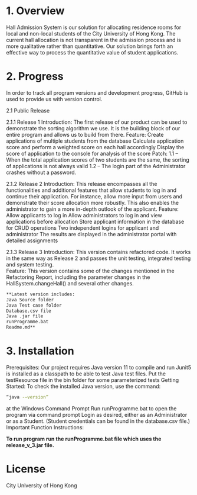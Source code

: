 # 1.     Overview
Hall Admission System is our solution for allocating residence rooms for local and non-local students of the City University of Hong Kong. The current hall allocation is not transparent in the admission process and is more qualitative rather than quantitative. Our solution brings forth an effective way to process the quantitative value of student applications.

# 2.     Progress

In order to track all program versions and development progress, GitHub is used to provide us with version control. 


2.1 	   Public Release

2.1.1 	   Release 1
Introduction:
The first release of our product can be used to demonstrate the sorting algorithm we use. It is the building block of our entire program and allows us to build from there.	
Feature:
Create applications of multiple students from the database
Calculate application score and perform a weighted score on each hall accordingly
Display the score of application to the console for analysis of the score
Patch:
1.1  –  When the total application scores of two students are the same, the sorting of applications is not always valid
1.2   –   The login part of the Administrator crashes without a password.

2.1.2     Release 2
Introduction:
This release encompasses all the functionalities and additional features that allow students to log in and continue their application. For instance, allow more input from users and demonstrate their score allocation more robustly. This also enables the administrator to gain a more in-depth outlook of the applicant. 
Feature:
Allow applicants to log in
Allow administrators to log in and view applications before allocation
Store applicant information in the database for CRUD operations
Two independent logins for applicant and administrator
The results are displayed in the administrator portal with detailed assignments

2.1.3     Release 3
Introduction:
This version contains refactored code. It works in the same way as Release 2 and passes the unit testing, integrated testing and system testing.  
Feature:
This version contains some of the changes mentioned in the Refactoring Report, including the parameter changes in the HallSystem.changeHall() and several other changes.

```bash
**Latest version includes:
Java Source folder
Java Test case folder
Database.csv file
Java .jar file
runProgramme.bat
Readme.md**
```

# 3.     Installation
Prerequisites:
Our project requires Java version 11 to compile and run
Junit5 is installed as a classpath to be able to test Java test files. Put the testResource file in the bin folder for some parameterized tests
Getting Started:
To check the installed Java version, use the command:

```bash
“java -–version” 
```

at the Windows Command Prompt
Run runProgramme.bat to open the program via command prompt
Login as desired, either as an Administrator or as a Student. (Student credentials can be found in the database.csv file.)
Important Function Instructions:

**To run program run the runProgramme.bat file which uses the release_v_3.jar file.**

# License
City University of Hong Kong
